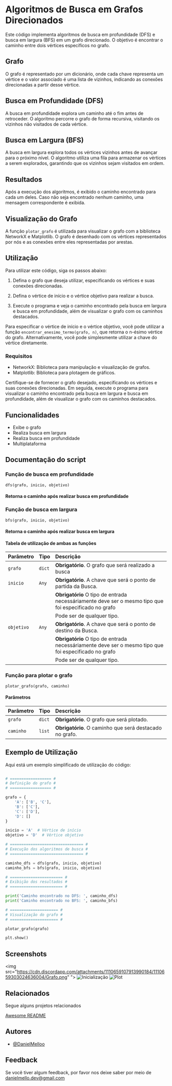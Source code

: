 # Algoritmos de Busca em Grafos Direcionados

Este código implementa algoritmos de busca em profundidade (DFS) e busca em largura (BFS) em um grafo direcionado. O objetivo é encontrar o caminho entre dois vértices específicos no grafo.

## Grafo

O grafo é representado por um dicionário, onde cada chave representa um vértice e o valor associado é uma lista de vizinhos, indicando as conexões direcionadas a partir desse vértice.

## Busca em Profundidade (DFS)

A busca em profundidade explora um caminho até o fim antes de retroceder. O algoritmo percorre o grafo de forma recursiva, visitando os vizinhos não visitados de cada vértice.

## Busca em Largura (BFS)

A busca em largura explora todos os vértices vizinhos antes de avançar para o próximo nível. O algoritmo utiliza uma fila para armazenar os vértices a serem explorados, garantindo que os vizinhos sejam visitados em ordem.

## Resultados

Após a execução dos algoritmos, é exibido o caminho encontrado para cada um deles. Caso não seja encontrado nenhum caminho, uma mensagem correspondente é exibida.

## Visualização do Grafo

A função `plotar_grafo` é utilizada para visualizar o grafo com a biblioteca NetworkX e Matplotlib. O grafo é desenhado com os vértices representados por nós e as conexões entre eles representadas por arestas.

## Utilização

Para utilizar este código, siga os passos abaixo:

1. Defina o grafo que deseja utilizar, especificando os vértices e suas conexões direcionadas.

2. Defina o vértice de início e o vértice objetivo para realizar a busca.

3. Execute o programa e veja o caminho encontrado pela busca em largura e busca em profundidade, além de visualizar o grafo com os caminhos destacados.

Para especificar o vértice de início e o vértice objetivo, você pode utilizar a função `encontrar_enesimo_termo(grafo, n)`, que retorna o n-ésimo vértice do grafo. Alternativamente, você pode simplesmente utilizar a chave do vértice diretamente.

### Requisitos

- NetworkX: Biblioteca para manipulação e visualização de grafos.
- Matplotlib: Biblioteca para plotagem de gráficos.

Certifique-se de fornecer o grafo desejado, especificando os vértices e suas conexões direcionadas. Em seguida, execute o programa para visualizar o caminho encontrado pela busca em largura e busca em profundidade, além de visualizar o grafo com os caminhos destacados.



## Funcionalidades

- Exibe o grafo
- Realiza busca em largura
- Realiza busca em profundidade
- Multiplataforma


## Documentação do script

### Função de busca em profundidade

```http
dfs(grafo, inicio, objetivo)
```

#### Retorna o caminho após realizar busca em profundidade

### Função de busca em largura

```http
bfs(grafo, inicio, objetivo)
```

#### Retorna o caminho após realizar busca em largura


#### Tabela de utilização de ambas as funções


| Parâmetro   | Tipo       | Descrição                           |
| :---------- | :--------- | :---------------------------------- |
| `grafo` | `dict` | **Obrigatório**. O grafo que será realizado a busca |
| `inicio` | `Any` | **Obrigatório**. A chave que será o ponto de partida da Busca. |
|         |        | **Obrigatório** O tipo de entrada necessáriamente deve ser o mesmo tipo que foi especificado no grafo |
|            |            | Pode ser de qualquer tipo. |
| `objetivo` | `Any` | **Obrigatório**. A chave que será o ponto de destino da Busca. |
|            |            | **Obrigatório** O tipo de entrada necessáriamente deve ser o mesmo tipo que foi especificado no grafo |
|            |            | Pode ser de qualquer tipo. |



### Função para plotar o grafo

```http
plotar_grafo(grafo, caminho)
```

#### Parâmetros

| Parâmetro   | Tipo       | Descrição                           |
| :---------- | :--------- | :---------------------------------- |
| `grafo`     | `dict`     | **Obrigatório**. O grafo que será plotado. |
| `caminho`   | `list`     | **Obrigatório**. O caminho que será destacado no grafo. |

## Exemplo de Utilização

Aqui está um exemplo simplificado de utilização do código:

```python

# ================== #
# Definição do grafo #
# ================== #

grafo = {
    'A': ['B', 'C'],
    'B': ['C'],
    'C': ['D'],
    'D': []
}

inicio = 'A'  # Vértice de início
objetivo = 'D'  # Vértice objetivo

# ================================ #
# Execução dos algoritmos de busca #
# ================================ #

caminho_dfs = dfs(grafo, inicio, objetivo)
caminho_bfs = bfs(grafo, inicio, objetivo)

# ======================= #
# Exibição dos resultados #
# ======================= #

print('Caminho encontrado no DFS: ', caminho_dfs)
print('Caminho encontrado no BFS: ', caminho_bfs)

# ===================== #
# Visualização do grafo #
# ===================== #

plotar_grafo(grafo)

plt.show()
```

<!-- 
## Screenshots

![Grafo](https://cdn.discordapp.com/attachments/1110659107913990184/1110659303024636004/Grafo.png)
![Inicialização](https://media.discordapp.net/attachments/1110659107913990184/1110659302177374308/Inicializacao.png)
![Plot](https://media.discordapp.net/attachments/1110659107913990184/1110659302613602394/Plot.png ) -->

## Screenshots

<img src="https://cdn.discordapp.com/attachments/1110659107913990184/1110659303024636004/Grafo.png" ">
<img src="https://media.discordapp.net/attachments/1110659107913990184/1110659302177374308/Inicializacao.png" alt="Inicialização" style="max-width: 500px;">
<img src="https://media.discordapp.net/attachments/1110659107913990184/1110659302613602394/Plot.png" alt="Plot" style="max-width: 500px;">

## Relacionados

Segue alguns projetos relacionados

[Awesome README](https://github.com/matiassingers/awesome-readme)


## Autores

- [@DanielMelloo](https://github.com/DanielMelloo)


## Feedback

Se você tiver algum feedback, por favor nos deixe saber por meio de danielmello.dev@gmail.com

